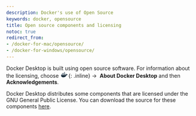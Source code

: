 ```yaml
---
description: Docker's use of Open Source
keywords: docker, opensource
title: Open source components and licensing
notoc: true
redirect_from:
- /docker-for-mac/opensource/
- /docker-for-windows/opensource/
---
```


Docker Desktop is built using open source software. For information about the
licensing, choose ![whale menu](mac/images/whale-x.png){: .inline}
→ &nbsp;**About Docker Desktop** and then **Acknowledgements**.

Docker Desktop distributes some components that are licensed under the
GNU General Public License. You can download the source for these components
[here](https://download.docker.com/opensource/License.tar.gz).
